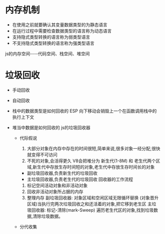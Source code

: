 # 内存机制
- 在使用之前就要确认其变量数据类型的为静态语言
- 在运行过程中需要检查数据类型的语言称为动态语言
- 支持隐式类型转换的语言称为弱类型语言
- 不支持隐式类型转换的语言称为强类型语言

js的内存空间----代码空间、栈空间、堆空间


# 垃圾回收
- 手动回收
- 自动回收
- 栈中的数据类型是如何回收的
ESP 向下移动会销毁上一个在函数调用栈中的执行上下文

- 堆当中数据是如何回收的
js的垃圾回收器

    - 代际假说
        1. 大部分对象在内存中存在的时间很短,简单来说,很多对象一经分配,很快就变得不可访问
        2. 不死的对象,会活得更久
        V8会把堆分为 新生代(1-8M) 和 老生代两个区域,新生代中存放生存时间短的对象,老生代中存放生存时间长的对象
        - 副垃圾回收器,负责新生代的垃圾回收
        - 主垃圾回收器,负责老生代的垃圾回收
        回收器的工作流程
        1. 标记空间活动对象和非活动对象
        2. 回收非活动对象所占据的内存
        3. 整理内存
        副垃圾回收器:
            对象区域和空闲区域无限循环替换
            (对象晋升区域)当执行完两次垃圾回收之和还活着的对象,把它移到老生区
        主垃圾回收器:
            标记-清除(mark-Sweep)
            遍历老生代区的对象,找到垃圾数据,清除垃圾数据。

    - 分代收集
